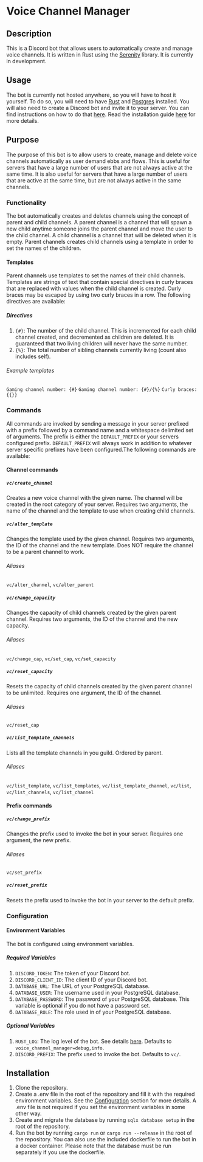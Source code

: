 # Voice Channel Manager

## Description

This is a Discord bot that allows users to automatically create and manage voice channels. It is written in Rust using the [Serenity](https://github.com/serenity-rs/serenity) library. It is currently in development.

## Usage

The bot is currently not hosted anywhere, so you will have to host it yourself. To do so, you will need to have [Rust](https://www.rust-lang.org/tools/install) and [Postgres](https://www.postgresql.org/download) installed. You will also need to create a Discord bot and invite it to your server. You can find instructions on how to do that [here](https://discordpy.readthedocs.io/en/latest/discord.html). Read the installation guide [here](#installation) for more details.

## Purpose

The purpose of this bot is to allow users to create, manage and delete voice channels automatically as user demand ebbs and flows. This is useful for servers that have a large number of users that are not always active at the same time. It is also useful for servers that have a large number of users that are active at the same time, but are not always active in the same channels.

### Functionality

The bot automatically creates and deletes channels using the concept of parent and child channels. A parent channel is a channel that will spawn a new child anytime someone joins the parent channel and move the user to the child channel. A child channel is a channel that will be deleted when it is empty. Parent channels creates child channels using a template in order to set the names of the children.

#### Templates

 Parent channels use templates to set the names of their child channels. Templates are strings of text that contain special directives in curly braces that are replaced with values when the child channel is created. Curly braces may be escaped by using two curly braces in a row. The following directives are available:

##### Directives

1. `{#}`: The number of the child channel. This is incremented for each child channel created, and decremented as children are deleted. It is guaranteed that two living children will never have the same number.
2. `{%}`: The total number of sibling channels currently living (count also includes self).

###### Example templates

`Gaming channel number: {#}`
`Gaming channel number: {#}/{%}`
`Curly braces: {{}}`

### Commands

All commands are invoked by sending a message in your server prefixed with a prefix followed by a command name and a whitespace delimited set of arguments. The prefix is either the `DEFAULT_PREFIX` or your servers configured prefix. `DEFAULT_PREFIX` will always work in addition to whatever server specific prefixes have been configured.The following commands are available:

#### Channel commands

##### `vc/create_channel`

Creates a new voice channel with the given name. The channel will be created in the root category of your server. Requires two arguments, the name of the channel and the template to use when creating child channels.

##### `vc/alter_template`

Changes the template used by the given channel. Requires two arguments, the ID of the channel and the new template. Does NOT require the channel to be a parent channel to work.

###### Aliases
`vc/alter_channel`, `vc/alter_parent`

##### `vc/change_capacity`

Changes the capacity of child channels created by the given parent channel. Requires two arguments, the ID of the channel and the new capacity.

###### Aliases

`vc/change_cap`, `vc/set_cap`, `vc/set_capacity`

##### `vc/reset_capacity`

Resets the capacity of child channels created by the given parent channel to be unlimited. Requires one argument, the ID of the channel.

###### Aliases

`vc/reset_cap`

##### `vc/list_template_channels`

Lists all the template channels in you guild. Ordered by parent.

###### Aliases

`vc/list_template`, `vc/list_templates`, `vc/list_template_channel`, `vc/list`, `vc/list_channels`, `vc/list_channel`

#### Prefix commands

##### `vc/change_prefix`

Changes the prefix used to invoke the bot in your server. Requires one argument, the new prefix.

###### Aliases
`vc/set_prefix`

##### `vc/reset_prefix`

Resets the prefix used to invoke the bot in your server to the default prefix.

### Configuration

#### Environment Variables

The bot is configured using environment variables.

##### Required Variables

1. `DISCORD_TOKEN`: The token of your Discord bot.
2. `DISCORD_CLIENT_ID`: The client ID of your Discord bot.
3. `DATABASE_URL`: The URL of your PostgreSQL database.
4. `DATABASE_USER`: The username used in your PostgreSQL database.
5. `DATABASE_PASSWORD`: The password of your PostgreSQL database. This variable is optional if you do not have a password set.
6. `DATABASE_ROLE`: The role used in of your PostgreSQL database.



##### Optional Variables

1. `RUST_LOG`: The log level of the bot. See details [here](https://docs.rs/env_logger/latest/env_logger/#enabling-logging). Defaults to `voice_channel_manager=debug,info`.
2. `DISCORD_PREFIX`: The prefix used to invoke the bot. Defaults to `vc/`.


## Installation

1. Clone the repository.
2. Create a .env file in the root of the repository and fill it with the required environment variables. See the [Configuration](#configuration) section for more details. A .env file is not required if you set the environment variables in some other way.
3. Create and migrate the database by running `sqlx database setup` in the root of the repository.
4. Run the bot by running `cargo run` or `cargo run --release` in the root of the repository. You can also use the included dockerfile to run the bot in a docker container. Please note that the database must be run separately if you use the dockerfile.